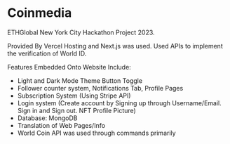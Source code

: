 # Coinmedia
ETHGlobal New York City Hackathon Project 2023.
 
Provided By Vercel Hosting and Next.js was used. 
Used APIs to implement the verification of World ID. 

Features Embedded Onto Website Include: 

- Light and Dark Mode Theme Button Toggle
- Follower counter system, Notifications Tab, Profile Pages
- Subscription System (Using Stripe API)
- Login system (Create account by Signing up through Username/Email. Sign in and Sign out. NFT Profile Picture)
- Database: MongoDB 
- Translation of Web Pages/Info
- World Coin API was used through commands primarily
